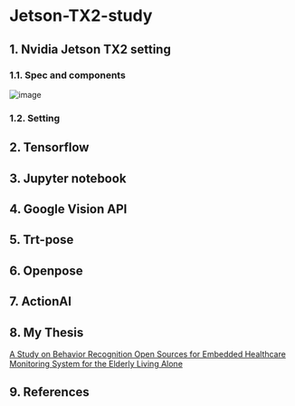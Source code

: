 # Jetson-TX2-study

## 1. Nvidia Jetson TX2 setting     
### 1.1. Spec and components   
![image](https://user-images.githubusercontent.com/50664844/189030772-d3b783a1-68dd-4fa7-8f56-24cbfbd9b3a5.png)


### 1.2. Setting  

## 2. Tensorflow  

## 3. Jupyter notebook  

## 4. Google Vision API  

## 5. Trt-pose  

## 6. Openpose  

## 7. ActionAI

## 8. My Thesis  
[A Study on Behavior Recognition Open Sources for Embedded Healthcare Monitoring System for the Elderly Living Alone](https://www.kci.go.kr/kciportal/ci/sereArticleSearch/ciSereArtiView.kci?sereArticleSearchBean.artiId=ART002836081)
## 9. References

